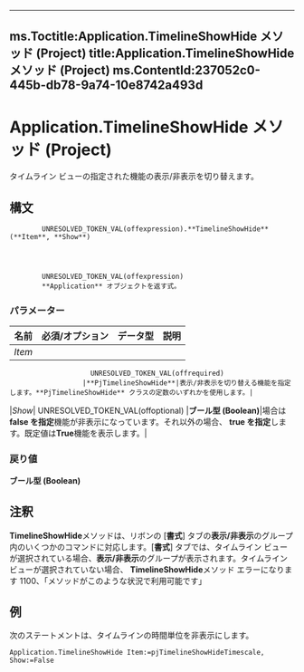 

---
ms.Toctitle:Application.TimelineShowHide メソッド (Project)
title:Application.TimelineShowHide メソッド (Project)
ms.ContentId:237052c0-445b-db78-9a74-10e8742a493d
---
# Application.TimelineShowHide メソッド (Project)




タイムライン ビューの指定された機能の表示/非表示を切り替えます。

## 構文

            UNRESOLVED_TOKEN_VAL(offexpression).**TimelineShowHide**(**Item**, **Show**)




            UNRESOLVED_TOKEN_VAL(offexpression)
            **Application** オブジェクトを返す式。

### パラメーター

|**名前**|**必須/オプション**|**データ型**|**説明**|
|---|---|---|---|
|*Item*|
                        UNRESOLVED_TOKEN_VAL(offrequired)
                      |**PjTimelineShowHide**|表示/非表示を切り替える機能を指定します。**PjTimelineShowHide** クラスの定数のいずれかを使用します。|
|*Show*|
                        UNRESOLVED_TOKEN_VAL(offoptional)
                      |**ブール型 (Boolean)**|場合は**false を指定**機能が非表示になっています。それ以外の場合、 **true を指定**します。既定値は**True**機能を表示します。|



### 戻り値
**ブール型 (Boolean)**





## 注釈
**TimelineShowHide**メソッドは、リボンの [**書式**] タブの**表示/非表示**のグループ内のいくつかのコマンドに対応します。[**書式**] タブでは、タイムライン ビューが選択されている場合、**表示/非表示**のグループが表示されます。タイムライン ビューが選択されていない場合、 **TimelineShowHide**メソッド エラーになります 1100、「メソッドがこのような状況で利用可能です」



## 例
次のステートメントは、タイムラインの時間単位を非表示にします。

```vba
Application.TimelineShowHide Item:=pjTimelineShowHideTimescale, Show:=False
```





